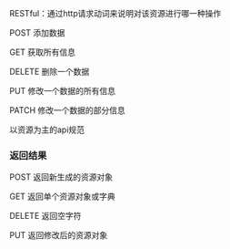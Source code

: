 RESTful：通过http请求动词来说明对该资源进行哪一种操作

POST 添加数据

GET 获取所有信息

DELETE  删除一个数据

PUT   修改一个数据的所有信息

PATCH  修改一个数据的部分信息

以资源为主的api规范



### 返回结果

POST 返回新生成的资源对象

GET 返回单个资源对象或字典

DELETE  返回空字符

PUT   返回修改后的资源对象

